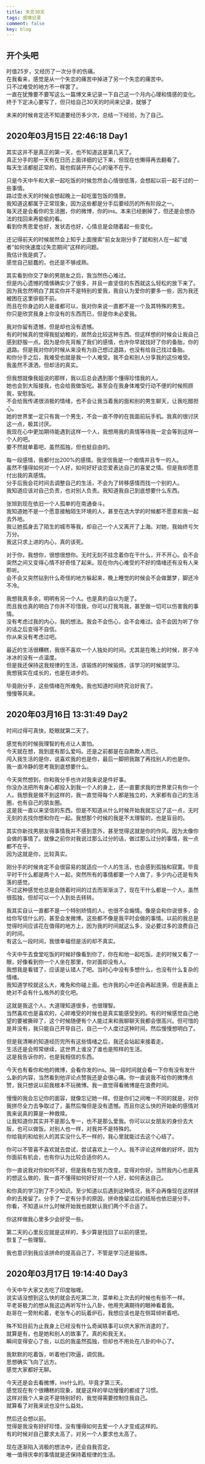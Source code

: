 ```yaml
---
title: 失恋30天
tags: 感情记录
comment: false
key: blog
---
```


## 开个头吧
时值25岁，又经历了一次分手的伤痛。  
在我看来，感觉是从一个失恋的痛苦中掉进了另一个失恋的痛苦中。  
只不过难受的地方不一样罢了。  
一直在犹豫要不要写这么一篇博文来记录一下自己这一个月内心理和情感的变化。  
终于下定决心要写了，但只给自己30天的时间来记录，就够了

未来的时候肯定还不知道要经历多少次，总结一下经验，为了自己。

## 2020年03月15日 22:46:18 Day1
其实这并不是真正的第一天，也不知道这是第几天了。  
真正分手的那一天有在日历上面详细的记下来，但现在也懒得再去翻看了。  
每天生活都挺正常的，我也假装开开心心的毫不在乎。  

只是今天中午和大家一起吃饭的时候忽然会心情很低落，会想起以前一起干过的一些事情。  
路过壶水天的时候会想起晚上一起吃蛋包饭的情景。  
我知道这都属于正常现象，因为这些都是分手后要经历的所有阶段之一。  
每天还是会看你的生活圈，你的微博，你的ins。本来已经删掉了，但还是会想办法的找回来再偷偷的看。  
看到你秀恩爱也好，发状态也好，心情总是会随着起一些变化。  

还记得前天的时候居然会上知乎上面搜索“前女友刚分手了就和别人在一起”或者“如何快速度过失恋期间”这样的问题。  
我估计我是疯了。  
感觉自己挺蠢的，也还是不够成熟。  

其实看到你交了新的男朋友之后，我当然伤心难过。  
但是内心遗憾的情愫确实少了很多，并且一直坚信的东西就这么轻松的放下来了。  
因为我忽然明白了其实你并不是特别的爱我，我自认为爱你的要多一些，因为我还被困在这里徘徊不前。  
而且在你身边的人是谁都可以，我对你来说一直都不是一个及其特殊的男生。  
你只是欣赏我身上你没有的东西而已，但是你未必爱我。 

我对你留有遗憾，但是却也没有遗憾。  
有的时候真的觉得我挺幼稚的，居然会比较这种东西。但这样想的时候会让我自己感到舒服一点。因为是你先背叛了我们的感情，也许你早就找好了你的备胎，你的退路。但是我对你的时候从来没有为自己想过退路，也没有给自己找过备胎。  
和你分手之后，我难受也就是我一个人难受。我不会和别人分享我的这份难受。  
我虽然不潇洒，但却活的真实。  

但我想就像我姐说的那样，我以后总会遇到那个懂得珍惜我的人。  
她也会到大阪接我，也会给我做饭吃。甚至会在我身体难受行动不便的时候照顾我，安慰我。  
不会给我传递很消极的情绪，也不会让我当着我的面和别的男生聊天，让我吃醋担心。  
她的世界里一定只有我一个男生，不会一直不停的在我面前玩手机。我真的很讨厌这一点，极其讨厌。  
我现在心中更加期待能遇到这样一个人，我想用我的真情等待我一定会等到这样一个人的吧。  
要不然就单着吧，虽然孤独，但也挺自由的。

每一段感情，我都付出200%的感情。我坚信我是一个痴情并且专一的人。  
虽然不懂得如何对一个人好，如何好好谈恋爱表达自己的喜爱之情。但是我却愿意付出我的真感情。  
分手后我会花时间去调整自己的生活，不会为了转移感情而找一个别的人。  
我知道应该对自己负责，也对别人负责。我知道我自己到底想要什么东西。

张旭到现在依旧一个人孤单的在南通奋斗。  
我知道她不是一个愿意接触陌生环境的人，甚至在选大学的时候都不愿意和我一起去外地。    
我让她孤身去了陌生的城市等我，却自己一个人又离开了上海。对她，我始终亏欠万分。  
我这只求上进的内心，真的该死。

对于你，我想你，很想很想你。无时无刻不挂念着你在干什么，开不开心。会不会突然之间又变得心情不好奇怪了起来。现在你内心难受的不好的情绪还有没有人来聆听。  
会不会又突然钻到什么奇怪的地方躲起来，晚上睡觉的时候会不会做噩梦，脚还冷不冷。 

我想我真多余，明明有另一个人。也是真的自以为是了。  
而且我也真的明白了你并不珍惜我，你可以打我骂我，甚至做一切可以伤害我的事情。  
没有考虑过我的内心，我的想法。我会不会伤心，会不会难过。会不会因为听了你的话之后变得不自信。  
你从来没有考虑过吧。

最近的生活很糟糕，我很不喜欢一个人独处的时间。尤其是在晚上的时候，房子冷冰冰的没有一点温度。  
但是我还保持这我规律的生活，该锻炼的时候锻炼，该学习的时候就学习。  
我想我实在成长的，也是在进步的。  

毕竟刚分手，这些情绪在所难免。我也知道时间终究治好我了。  
慢慢等风来。

## 2020年03月16日 13:31:49 Day2
时间过得可真快，眨眼就第二天了。  

感觉有的时候我理智的有点让人害怕。  
今天就在想，我到底有那么爱吗。还是之前都是在自欺欺人而已。  
闯入我生活的是你，说喜欢我的也是你，最后一脚把我踹了再找别人的也是你。  
我一直冷静的思考我到底想要什么。  

今天突然想到，你和我分手也许对我来说是件好事。  
你没办法把所有身心都投入到我一个人的身上，还一直要求我的世界里只有你一个人。我想我是做不到这样的，我一直觉得每个人都是独立的，大家都有自己的生活圈，也有自己的朋友圈。  
这是我一直以来坚信的东西。但是不知道从什么时候开始我就忘记了这一点，无时无刻的去找你想和你在一起。我想那个时候的我是不太理智的，也是盲目的。

其实你新找男朋友得事情我并不感到意外，甚至觉得这就是你的作风。因为太像你会做的事情了。就像之前你对我说过那么过分的话，做过那么过分的事情，我一点都不在乎。  
因为这就是你，比较真实。

刚分手的时候肯定不会很容易的就适应一个人的生活，也会感到孤独和寂寞。毕竟平时干什么都是两个人一起，突然所有的事情都要一个人做了，多少内心还是有失落的感觉。  
不过这种感觉也总是会随着时间的过去而渐渐淡了，现在干什么都是一个人，虽然很孤独，但却可以一个人到处去转转。

我其实自认一直都不是一个特别矫情的人，也很不会煽情。像是会和你说很多，会给你写信什么的，甚至会发微博。这些都不像是我平时会做的事情。以前的我总是觉得时间应该花在值得的地方上，因为我的时间就这么多，没必要过多的浪费自己的时间。  
有这么一段时间，我很幸福但是活的却不真实。

今天中午去食堂吃饭的时候好像看到你了，你在和他一起吃饭。走的时候又看了一眼，好像看到你一个人坐在那里，你对面却没有人。  
我想我是看错了，应该是认错人了吧。当时心中没有多想什么，也没有什么复杂的情绪。  
我知道学校就这么大，难免和你碰上面。也许我的心中还会再起涟漪，但是表面上绝对不会有什么格外的变化吧。  

这就是我这个人，大道理知道很多，也很理智。  
当然喜欢也是喜欢的，心碎难受的时候也是真实能感受到的。有的时候感觉自己绝望的要被撕碎了，这个时候随便有个人能过来和我聊聊天我都会很高兴。但可惜的是并没有，我只能自己开导自己，自己一个人度过这种时间，然后慢慢想明白了。  

但是我清晰的知道经历完所有这些情绪之后，我还会站起来接着走。  
生活还是会照常继续，这世界上谁没了谁也是照样的生活。  
这是我告诉你的，也是我相信的东西。

今天也有看你和他的微博，会看你发的ins。隔一段时间就会看一下你有没有发什么新的内容，当然看到他评论点赞我还是会很心痛。你一直说我不给你的微博点赞，我只想说以前我根本不玩微博。我一直觉得看微博是在浪费时间。

慢慢的我会忘记你的面容，就像忘记她一样。但是你们之间唯一不同的就是，对你我拼尽全力去争取过了，虽然后悔但是没有遗憾。而且你这么快的开始新的感情对我来说真的算是一种救赎。  
让我知道你其实并不是那么专一，也不是那么爱我。你可以以女朋友的身份去大阪，也可以做饭。对别人也一样，对我并不是特殊的。  
你给我的和给别人的其实没什么不一样的，我心里就能过去这个心结了。

你可以不管喜不喜欢就去尝试，尝试喜欢上一个人。我不评论这样做的好坏，因为你面前有机会，也有你认为比较合适你的人。

你一直说我对你如何不好，但是我有在努力改变。变得对你好。当然我内心也是真的想这么做的，我一直不懂得如何好好对一个人好，如何表达自己。  

和你真的学习到了不少知识。至少知道以后遇到这种情况，我不会再像现在这样拼命的去挽留了。分手了一定有分手的原因，拼命挽留过后的结局也依旧是分手。
你看，不知道从什么时候开始我也就默认我们两个不合适了。  

你这样做我心里多少会好受一些。

第二天的心里反应就是这样的，多少算是找回了以前的感觉。  
恢复了一些理智。

我也意识到我应该拼命的提高自己了，不管是学习还是锻炼。

## 2020年03月17日 19:14:40 Day3
今天中午大家又去吃了印度咖喱。   
说实话没想到这么快的就会去吃第二次，菜单和上次去的时候也有些不一样。  
平老哥极力的想从我这边再听写什么八卦，他用充满期待的眼神看着我。  
赵哥在一旁附和着，老张专心的玩着炉石，我想应该也是在侧耳倾听着吧。  

殊不知目前为止我身上已经没有什么奇闻轶事可以供大家所消遣的了。  
就算是有，也是她和别人的故事了。真的和我无关。  
瞬间变得安心了些，以后的我虽然孤独，但却也不用处在八卦的中心了。  

我默默的吃着饭，听着他们吹逼，调侃我。  
思想确实飞向了远方。  
感觉大家都好无聊。

今天还是会去看微博，ins什么的。毕竟才第三天。  
感觉现在有个很糟糕的现象，就是这样的举动慢慢的都成了习惯。  
这样对我个人来说不是特别好的，我觉得需要控制住我自己。  
就算看了对我来说也没什么益处。

然后还会想以前。  
觉得是我没有好好珍惜，没有懂得如何去爱一个人才变成这样的。  
有的时候对自己要求太高了，对另一个人要求也太高了。  

现在逐渐陷入消极的想法中，还会自我否定。  
唯一值得庆幸的事情就是还保持着规律的生活。